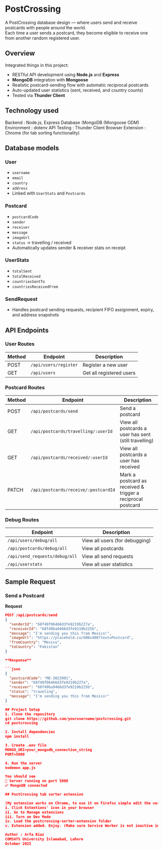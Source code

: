 # PostCrossing

A PostCrossing database design — where users send and receive postcards with people around the world.  
Each time a user sends a postcard, they become eligible to receive one from another random registered user.



## Overview

Integrated things in this project:
- RESTful API development using **Node.js** and **Express**
- **MongoDB** integration with **Mongoose**
- Realistic postcard-sending flow with automatic reciprocal postcards
- Auto-updated user statistics (sent, received, and country counts)
- Tested via **Thunder Client**



## Technology used

Backend : Node.js, Express 
Database :MongoDB (Mongoose ODM) 
Environment : dotenv 
API Testing : Thunder Client 
Browser Extension : Chrome (for tab sorting functionality) 



## Database models

### User
- `username`
- `email`
- `country`
- `address`
- Linked with `UserStats` and `Postcards`

### Postcard
- `postcardCode`
- `sender`
- `receiver`
- `message`
- `imageUrl`
- `status` → travelling / received
- Automatically updates sender & receiver stats on receipt

### UserStats
- `totalSent`
- `totalReceived`
- `countriesSentTo`
- `countriesReceivedFrom`

### SendRequest
- Handles postcard sending requests, recipient FIFO assignment, expiry, and address snapshots



## API Endpoints

### User Routes
| Method | Endpoint | Description |
|---------|-----------|-------------|
| POST | `/api/users/register` | Register a new user |
| GET | `/api/users` | Get all registered users |

### Postcard Routes
| Method | Endpoint | Description |
|---------|-----------|-------------|
| POST | `/api/postcards/send` | Send a postcard |
| GET | `/api/postcards/travelling/:userId` | View all postcards a user has sent (still travelling) |
| GET | `/api/postcards/received/:userId` | View all postcards a user has received |
| PATCH | `/api/postcards/receive/:postcardId` | Mark a postcard as received & trigger a reciprocal postcard |

### Debug Routes
| Endpoint | Description |
|-----------|-------------|
| `/api/users/debug/all` | View all users (for debugging) |
| `/api/postcards/debug/all` | View all postcards |
| `/api/send_requests/debug/all` | View all send requests |
| `/api/userstats` | View all user statistics |



## Sample Request

### Send a Postcard

**Request**
```json
POST /api/postcards/send
{
  "senderId": "68f49f06466d3fe9219b227a",
  "receiverId": "68f49ba9466d3fe9219b225b",
  "message": "I'm sending you this from Mexico!",
  "imageUrl": "https://placehold.co/600x400?text=Postcard",
  "fromCountry": "Mexico",
  "toCountry": "Pakistan"
}

**Response**

```json
{
  "postcardCode": "ME-3023991",
  "sender": "68f49f06466d3fe9219b227a",
  "receiver": "68f49ba9466d3fe9219b225b",
  "status": "traveling",
  "message": "I'm sending you this from Mexico!"
}

## Project Setup
1️. Clone the repository
git clone https://github.com/yourusername/postcrossing.git
cd postcrossing

2️. Install dependencies
npm install

3️. Create .env file
MONGO_URI=your_mongodb_connection_string
PORT=5000

4️. Run the server
nodemon app.js

You should see
🚀 Server running on port 5000
✅ MongoDB connected

## PostCrossing tab sorter extension

(My extension works on Chrome, to use it on Firefox simple edit the version in manifest file.)
i. Click Extentions' icon in your browser
ii. Go to Manage extensions
iii. Turn on Dev Mode
iv. Load the postcrossing-sorter-extension folder
v. Extension added. Enjoy. (Make sure Service Worker is not inactive in Manage Extensions)

Author : Arfa Riaz
COMSATS University Islamabad, Lahore
October 2025
